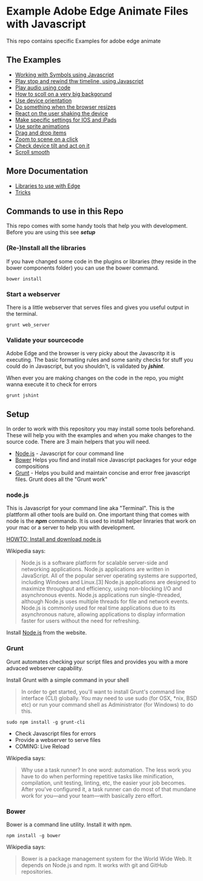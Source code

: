 # Example Adobe Edge Animate Files with Javascript

This repo contains specific Examples for adobe edge animate

## The Examples

* [Working with Symbols using Javascript](01_symbol/Readme.md)
* [Play stop and rewind thw timeline, using Javascript](02_play_stop_rewind/Readme.md)
* [Play audio using code](03_play_audio)
* [How to scoll on a very big backgorund](04_2_axis_movement/Readme.md)
* [Use device orientation](05_device_orientation/Readme.md)
* [Do something when the browser resizes](06_resize/Readme.md)
* [React on the user shaking the device](07_shake_js/Readme.md)
* [Make specific settings for IOS and iPads](08_iOS_webapp_settings/Readme.md)
* [Use sprite animations](09_sprite_animation/Readme.md)
* [Drag and drop items](10_drag_drop/Readme.md)
* [Zoom to scene on a click](11_zoom_to_scene/Readme.md)
* [Check device tilt and act on it](12_tilt/Readme.md)
* [Scroll smooth](13_smooth_scroll_animation/Readme.md)

## More Documentation 

* [Libraries to use with Edge](Libs.md)
* [Tricks](Tricks.md)

## Commands to use in this Repo 

This repo comes with some handy tools that help you with development. Before you are using this see ***setup***

### (Re-)Install all the libraries

If you have changed some code in the plugins or libraries (they reside in the bower components folder) you can use the bower command. 

```
bower install
```

### Start a webserver 

There is a little webserver that serves files and gives you useful output in the terminal. 

```
grunt web_server
```

### Validate your sourcecode

Adobe Edge and the browser is very picky about the Javascritp it is executing. The basic formatiing rules and some sanity checks for stuff you could do in Javascript, but you shouldn't, is validated by ***jshint***. 

When ever you are making changes on the code in the repo, you might wanna execute it to check for errors

```
grunt jshint
```
## Setup 

In order to work with this repository you may install some tools beforehand. These will help you with the examples and when you make changes to the source code.
There are 3 main helpers that you will need. 

* [Node.js](http://nodejs.org) - Javascript for cour command line
* [Bower](http://bower.io) Helps you find and install nice Javascript packages for your edge compositions
* [Grunt](http://gruntjs.com) - Helps you build and maintain concise and error free javascript files. Grunt does all the "Grunt work"

### node.js 

This is Javascript for your command line aka "Terminal". This is the plattform all other tools are build on. One important thing that comes with node is the ***npm*** commando. It is used to install helper linraries that work on your mac or a server to help you with development. 

[HOWTO: Install and download node.js](http://coolestguidesontheplanet.com/installing-node-js-osx-10-9-mavericks/)

Wikipedia says: 

> Node.js is a software platform for scalable server-side and networking applications. Node.js applications are written in JavaScript. All of the popular server operating systems are supported, including Windows and Linux.[3]
Node.js applications are designed to maximize throughput and efficiency, using non-blocking I/O and asynchronous events. Node.js applications run single-threaded, although Node.js uses multiple threads for file and network events. Node.js is commonly used for real time applications due to its asynchronous nature, allowing applications to display information faster for users without the need for refreshing. 

Install [Node.js](http://nodejs.org) from the website.

### Grunt

Grunt automates checking your script files and provides you with a more advaced webserver capability. 

Install Grunt with a simple command in your shell


> In order to get started, you'll want to install Grunt's command line interface (CLI) globally. You may need to use sudo (for OSX, *nix, BSD etc) or run your command shell as Administrator (for Windows) to do this.

```
sudo npm install -g grunt-cli
```

* Check Javascript files for errors 
* Provide a webserver to serve files
* COMING: Live Reload 

Wikipedia says: 

> Why use a task runner?
In one word: automation. The less work you have to do when performing repetitive tasks like minification, compilation, unit testing, linting, etc, the easier your job becomes. After you've configured it, a task runner can do most of that mundane work for you—and your team—with basically zero effort.

### Bower

Bower is a command line utility. Install it with npm.

```
npm install -g bower
```

Wikipedia says: 

> Bower is a package management system for the World Wide Web. It depends on Node.js and npm. It works with git and GitHub repositories.
